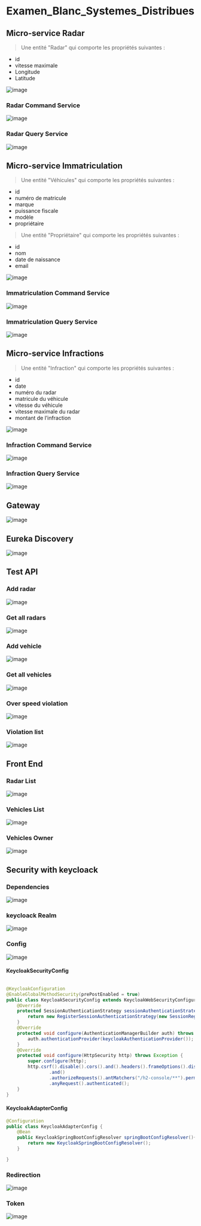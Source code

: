﻿# Examen_Blanc_Systemes_Distribues

## Micro-service Radar

>	Une entité "Radar" qui comporte les propriétés suivantes :
 - id
 - vitesse maximale
 - Longitude
 - Latitude

![image](https://user-images.githubusercontent.com/84138772/209477587-e270febb-7085-4379-b9a8-5e4f9ef71fdd.png)

### Radar Command Service

![image](https://user-images.githubusercontent.com/84138772/209477618-1b5a8cba-3dc4-4c7f-b89b-246ad9a4ca7e.png)

### Radar Query Service 

![image](https://user-images.githubusercontent.com/84138772/209477635-e2085ffa-dd80-4c5b-9a0a-5d782e5be442.png)

## Micro-service Immatriculation 

>	Une entité "Véhicules" qui comporte les propriétés suivantes :
 - id
 - numéro de matricule
 - marque
 - puissance fiscale
 - modèle
 - propriétaire
 
 >	Une entité "Propriétaire" qui comporte les propriétés suivantes :
 - id
 - nom
 - date de naissance
 - email

![image](https://user-images.githubusercontent.com/84138772/209477759-94531021-6463-4673-9e4d-dd8aaf60b0c3.png)


### Immatriculation Command Service

![image](https://user-images.githubusercontent.com/84138772/209477772-f0d8c894-4059-482a-89b8-15330ce4f23b.png)


### Immatriculation Query Service 

![image](https://user-images.githubusercontent.com/84138772/209477784-627cd70c-5b0e-4e71-9d16-233a3635b704.png)


## Micro-service Infractions

>	Une entité "Infraction" qui comporte les propriétés suivantes :
 - id
 - date
 - numéro du radar
 - matricule du véhicule
 - vitesse du véhicule
 - vitesse maximale du radar
 - montant de l’infraction

![image](https://user-images.githubusercontent.com/84138772/209477836-f41f8e4f-0944-484f-81fc-4434fc6e3657.png)

### Infraction Command Service

![image](https://user-images.githubusercontent.com/84138772/209477858-ca9f360a-53f3-41ae-8072-75c399de1f0f.png)

### Infraction Query Service 

![image](https://user-images.githubusercontent.com/84138772/209477873-f12dc2cc-9f0d-407e-b558-39877085cfb8.png)

## Gateway

![image](https://user-images.githubusercontent.com/84138772/209477986-15e14f90-f920-4142-ac0e-6ca14747ded6.png)

## Eureka Discovery

![image](https://user-images.githubusercontent.com/84138772/209477997-d7194802-b6bd-45d9-873f-f46c77239d24.png)


## Test API 

### Add radar

![image](https://user-images.githubusercontent.com/84138772/209478232-15634204-f817-4a03-878c-3df903ba9eed.png)

### Get all radars

![image](https://user-images.githubusercontent.com/84138772/209478268-1e7adae2-13dc-4d18-aa56-e7cf3c5ddfc3.png)

### Add vehicle

![image](https://user-images.githubusercontent.com/84138772/209478488-43490358-a26e-414f-8419-ce91454251a8.png)


### Get all vehicles

![image](https://user-images.githubusercontent.com/84138772/209478521-d7c49cec-72b8-40cd-8d56-5d7f3f5c6e1b.png)


### Over speed violation

![image](https://user-images.githubusercontent.com/84138772/209478645-aa08b11b-5314-4a71-b56e-f044902d5fc2.png)


### Violation list

![image](https://user-images.githubusercontent.com/84138772/209478708-26b61cbe-9c4c-4bf6-9779-e341733c2a5c.png)

## Front End

### Radar List 

![image](https://user-images.githubusercontent.com/84138772/209479339-0ca48004-d2a8-49ed-a051-c02fafb4291b.png)

### Vehicles List

![image](https://user-images.githubusercontent.com/84138772/209479351-5ef949df-1f84-4e73-93da-d392d88e564e.png)

### Vehicles Owner

![image](https://user-images.githubusercontent.com/84138772/209479426-e7bb2774-dee7-4b26-8f2e-353c60128587.png)


## Security with keycloack 

### Dependencies 

![image](https://user-images.githubusercontent.com/84138772/209479531-99b62e3a-5c15-43b7-a0e4-87acbc8ad0e9.png)

### keycloack Realm

![image](https://user-images.githubusercontent.com/84138772/209480045-6eb7f6e6-1987-47bf-92c8-076a41af3a15.png)


### Config 

![image](https://user-images.githubusercontent.com/84138772/209479677-c3be77b1-833d-410b-8b82-995058ea33b3.png)

#### KeycloakSecurityConfig

```java

@KeycloakConfiguration
@EnableGlobalMethodSecurity(prePostEnabled = true)
public class KeycloakSecurityConfig extends KeycloakWebSecurityConfigurerAdapter {
    @Override
    protected SessionAuthenticationStrategy sessionAuthenticationStrategy() {
        return new RegisterSessionAuthenticationStrategy(new SessionRegistryImpl());
    }
    @Override
    protected void configure(AuthenticationManagerBuilder auth) throws Exception {
        auth.authenticationProvider(keycloakAuthenticationProvider());
    }
    @Override
    protected void configure(HttpSecurity http) throws Exception {
        super.configure(http);
        http.csrf().disable().cors().and().headers().frameOptions().disable()
                .and()
                .authorizeRequests().antMatchers("/h2-console/**").permitAll()
                .anyRequest().authenticated();
    }
}

```

#### KeycloakAdapterConfig

```java
@Configuration
public class KeycloakAdapterConfig {
    @Bean
    public KeycloakSpringBootConfigResolver springBootConfigResolver(){
        return new KeycloakSpringBootConfigResolver();
    }

}

```

### Redirection 

![image](https://user-images.githubusercontent.com/84138772/209480319-b6df99a7-b0bf-4840-a786-77e33950d832.png)


### Token 

![image](https://user-images.githubusercontent.com/84138772/209480156-1ec62daf-1e51-4bf0-9d19-9a8dcd3f43e0.png)






